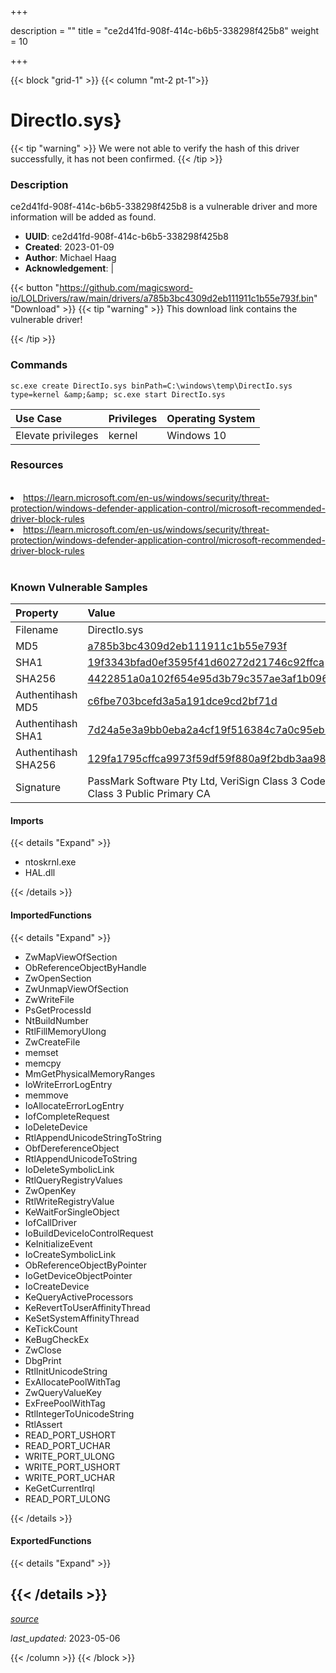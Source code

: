 +++

description = ""
title = "ce2d41fd-908f-414c-b6b5-338298f425b8"
weight = 10

+++


{{< block "grid-1" >}}
{{< column "mt-2 pt-1">}}


# DirectIo.sys} 


{{< tip "warning" >}}
We were not able to verify the hash of this driver successfully, it has not been confirmed.
{{< /tip >}}


### Description

ce2d41fd-908f-414c-b6b5-338298f425b8 is a vulnerable driver and more information will be added as found.
- **UUID**: ce2d41fd-908f-414c-b6b5-338298f425b8
- **Created**: 2023-01-09
- **Author**: Michael Haag
- **Acknowledgement**:  | [](https://twitter.com/)

{{< button "https://github.com/magicsword-io/LOLDrivers/raw/main/drivers/a785b3bc4309d2eb111911c1b55e793f.bin" "Download" >}}
{{< tip "warning" >}}
This download link contains the vulnerable driver!

{{< /tip >}}

### Commands

```
sc.exe create DirectIo.sys binPath=C:\windows\temp\DirectIo.sys type=kernel &amp;&amp; sc.exe start DirectIo.sys
```

| Use Case | Privileges | Operating System | 
|:---- | ---- | ---- |
| Elevate privileges | kernel | Windows 10 |

### Resources
<br>
<li><a href=" https://learn.microsoft.com/en-us/windows/security/threat-protection/windows-defender-application-control/microsoft-recommended-driver-block-rules"> https://learn.microsoft.com/en-us/windows/security/threat-protection/windows-defender-application-control/microsoft-recommended-driver-block-rules</a></li>
<li><a href="https://learn.microsoft.com/en-us/windows/security/threat-protection/windows-defender-application-control/microsoft-recommended-driver-block-rules">https://learn.microsoft.com/en-us/windows/security/threat-protection/windows-defender-application-control/microsoft-recommended-driver-block-rules</a></li>
<br>

### Known Vulnerable Samples

| Property           | Value |
|:-------------------|:------|
| Filename           | DirectIo.sys |
| MD5                | [a785b3bc4309d2eb111911c1b55e793f](https://www.virustotal.com/gui/file/a785b3bc4309d2eb111911c1b55e793f) |
| SHA1               | [19f3343bfad0ef3595f41d60272d21746c92ffca](https://www.virustotal.com/gui/file/19f3343bfad0ef3595f41d60272d21746c92ffca) |
| SHA256             | [4422851a0a102f654e95d3b79c357ae3af1b096d7d1576663c027cfbc04abaf9](https://www.virustotal.com/gui/file/4422851a0a102f654e95d3b79c357ae3af1b096d7d1576663c027cfbc04abaf9) |
| Authentihash MD5   | [c6fbe703bcefd3a5a191dce9cd2bf71d](https://www.virustotal.com/gui/search/authentihash%253Ac6fbe703bcefd3a5a191dce9cd2bf71d) |
| Authentihash SHA1  | [7d24a5e3a9bb0eba2a4cf19f516384c7a0c95eb7](https://www.virustotal.com/gui/search/authentihash%253A7d24a5e3a9bb0eba2a4cf19f516384c7a0c95eb7) |
| Authentihash SHA256| [129fa1795cffca9973f59df59f880a9f2bdb3aa9873363f8e2f598ccc6e32542](https://www.virustotal.com/gui/search/authentihash%253A129fa1795cffca9973f59df59f880a9f2bdb3aa9873363f8e2f598ccc6e32542) |
| Signature         | PassMark Software Pty Ltd, VeriSign Class 3 Code Signing 2009-2 CA, VeriSign Class 3 Public Primary CA   |


#### Imports
{{< details "Expand" >}}
* ntoskrnl.exe
* HAL.dll

{{< /details >}}
#### ImportedFunctions
{{< details "Expand" >}}
* ZwMapViewOfSection
* ObReferenceObjectByHandle
* ZwOpenSection
* ZwUnmapViewOfSection
* ZwWriteFile
* PsGetProcessId
* NtBuildNumber
* RtlFillMemoryUlong
* ZwCreateFile
* memset
* memcpy
* MmGetPhysicalMemoryRanges
* IoWriteErrorLogEntry
* memmove
* IoAllocateErrorLogEntry
* IofCompleteRequest
* IoDeleteDevice
* RtlAppendUnicodeStringToString
* ObfDereferenceObject
* RtlAppendUnicodeToString
* IoDeleteSymbolicLink
* RtlQueryRegistryValues
* ZwOpenKey
* RtlWriteRegistryValue
* KeWaitForSingleObject
* IofCallDriver
* IoBuildDeviceIoControlRequest
* KeInitializeEvent
* IoCreateSymbolicLink
* ObReferenceObjectByPointer
* IoGetDeviceObjectPointer
* IoCreateDevice
* KeQueryActiveProcessors
* KeRevertToUserAffinityThread
* KeSetSystemAffinityThread
* KeTickCount
* KeBugCheckEx
* ZwClose
* DbgPrint
* RtlInitUnicodeString
* ExAllocatePoolWithTag
* ZwQueryValueKey
* ExFreePoolWithTag
* RtlIntegerToUnicodeString
* RtlAssert
* READ_PORT_USHORT
* READ_PORT_UCHAR
* WRITE_PORT_ULONG
* WRITE_PORT_USHORT
* WRITE_PORT_UCHAR
* KeGetCurrentIrql
* READ_PORT_ULONG

{{< /details >}}
#### ExportedFunctions
{{< details "Expand" >}}

{{< /details >}}
-----



[*source*](https://github.com/magicsword-io/LOLDrivers/tree/main/yaml/ce2d41fd-908f-414c-b6b5-338298f425b8.yaml)

*last_updated:* 2023-05-06








{{< /column >}}
{{< /block >}}
